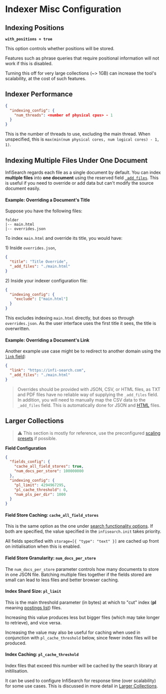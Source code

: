 # Indexer Misc Configuration

## Indexing Positions

**`with_positions = true`**

This option controls whether positions will be stored.

Features such as phrase queries that require positional information will not work if this is disabled.

Turning this off for very large collections (~> 1GB) can increase the tool's scalability, at the cost of such features.

## Indexer Performance

```json
{
  "indexing_config": {
    "num_threads": <number of physical cpus> - 1
  }
}
```

This is the number of threads to use, excluding the main thread. When unspecified, this is `max(min(num physical cores, num logical cores) - 1, 1)`.


## Indexing Multiple Files Under One Document

InfiSearch regards each file as a single document by default. You can index **multiple files** into **one document** using the reserved field [`_add_files`](./fields.md#reserved-fields). This is useful if you need to override or add data but can't modify the source document easily.

#### Example: Overriding a Document's Title

Suppose you have the following files:

```
folder
|-- main.html
|-- overrides.json
```

To index `main.html` and override its title, you would have:

1\) Inside `overrides.json`,

```json
{
  "title": "Title Override",
  "_add_files": "./main.html"
}
```

2\) Inside your indexer configuration file:

```json
{
  "indexing_config": {
    "exclude": ["main.html"]
  }
}
```

This excludes indexing `main.html` directly, but does so through `overrides.json`. As the user interface uses the first title it sees, the title is overwritten.

#### Example: Overriding a Document's Link
Another example use case might be to redirect to another domain using the [`link` field](./fields.md#default-field-configuration):


```json
{
  "link": "https://infi-search.com",
  "_add_files": "./main.html"
}
```

> Overrides should be provided with JSON, CSV, or HTML files, as TXT and PDF files have no reliable way of supplying the `_add_files` field. In addition, you will need to manually map the CSV data to the `_add_files` field. This is automatically done for JSON and [HTML](../linking_to_others.md) files.


## Larger Collections

> ⚠️ This section is mostly for reference, use the preconfigured [scaling presets](../larger_collections.md) if possible.

**Field Configuration**

```json
{
  "fields_config": {
    "cache_all_field_stores": true,
    "num_docs_per_store": 100000000
  },
  "indexing_config": {
    "pl_limit": 4294967295,
    "pl_cache_threshold": 0,
    "num_pls_per_dir": 1000
  }
}
```

#### Field Store Caching: **`cache_all_field_stores`**

This is the same option as the one under [search functionality options](../search_configuration.md#search-functionality-options).
If both are specified, the value specified in the `infisearch.init` takes priority.

All fields specified with `storage=[{ "type": "text" }]` are cached up front on initialisation when this is enabled.

#### Field Store Granularity: `num_docs_per_store`

The `num_docs_per_store` parameter controls how many documents to store in one JSON file. Batching multiple files together if the fields stored are small can lead to less files and better browser caching.

#### Index Shard Size: **`pl_limit`**

This is the main threshold parameter (in bytes) at which to "cut" index (**pl** meaning [postings list](https://en.wikipedia.org/wiki/Inverted_index)) files.

Increasing this value produces less but bigger files (which may take longer to retrieve), and vice versa.

Increasing the value may also be useful for caching when used in conjunction with `pl_cache_threshold` below, since fewer index files will be produced.

#### Index Caching: **`pl_cache_threshold`**

Index files that exceed this number will be cached by the search library at initilisation.

It can be used to configure InfiSearch for response time (over scalability) for some use cases. This is discussed in more detail in [Larger Collections](../larger_collections.md).
